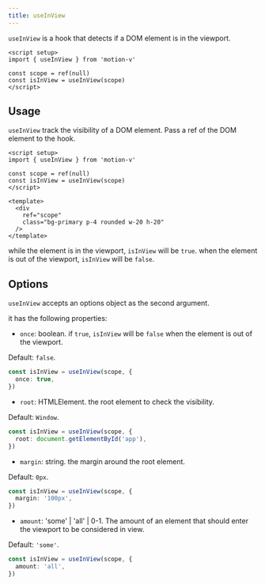 ```yaml
---
title: useInView
---
```


`useInView` is a hook that detects if a DOM element is in the viewport.

```vue
<script setup>
import { useInView } from 'motion-v'

const scope = ref(null)
const isInView = useInView(scope)
</script>
```

## Usage

`useInView` track the visibility of a DOM element. Pass a ref of the DOM element to the hook.

```vue
<script setup>
import { useInView } from 'motion-v'

const scope = ref(null)
const isInView = useInView(scope)
</script>

<template>
  <div
    ref="scope"
    class="bg-primary p-4 rounded w-20 h-20"
  />
</template>
```

while the element is in the viewport, `isInView` will be `true`. when the element is out of the viewport, `isInView` will be `false`.

## Options

`useInView` accepts an options object as the second argument.

it has the following properties:

- `once`: boolean. if `true`, `isInView` will be `false` when the element is out of the viewport.

Default: `false`.
```ts
const isInView = useInView(scope, {
  once: true,
})
```

- `root`: HTMLElement. the root element to check the visibility.

Default: `Window`.
```ts
const isInView = useInView(scope, {
  root: document.getElementById('app'),
})
```
- `margin`: string. the margin around the root element.

Default: `0px`.

```ts
const isInView = useInView(scope, {
  margin: '100px',
})
```
- `amount`: 'some' | 'all' | 0-1. The amount of an element that should enter the viewport to be considered in view.

Default: `'some'`.
```ts
const isInView = useInView(scope, {
  amount: 'all',
})
```

<ComponentPreview name="InViewMotion" />
